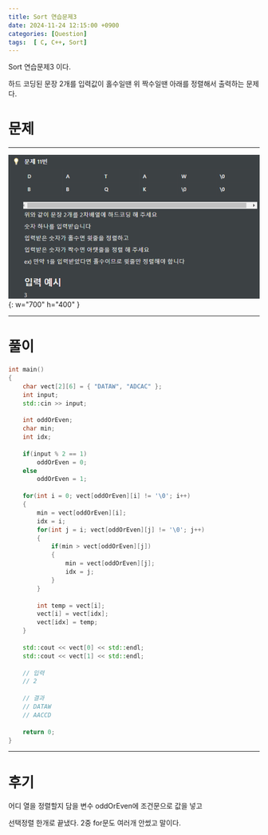 ```yaml
---
title: Sort 연습문제3
date: 2024-11-24 12:15:00 +0900
categories: [Question]  
tags:  [ C, C++, Sort]
---
```


Sort 연습문제3 이다.

하드 코딩된 문장 2개를 입력값이 홀수일땐 위 짝수일땐 아래를 정렬해서 출력하는 문제다.
# 문제   
---------------------------------------
![Desktop View](/assets/img/Sort3.png){: w="700" h="400" }

---------------------------------------

# 풀이

```c++
int main()
{
    char vect[2][6] = { "DATAW", "ADCAC" };
    int input;
    std::cin >> input;

    int oddOrEven;
    char min;
    int idx;

    if(input % 2 == 1)
        oddOrEven = 0;
    else
        oddOrEven = 1;

    for(int i = 0; vect[oddOrEven][i] != '\0'; i++)
    {
        min = vect[oddOrEven][i];
        idx = i;
        for(int j = i; vect[oddOrEven][j] != '\0'; j++)
        {
            if(min > vect[oddOrEven][j])
            {
                min = vect[oddOrEven][j];
                idx = j;
            }
        }

        int temp = vect[i];
        vect[i] = vect[idx];
        vect[idx] = temp;
    }

    std::cout << vect[0] << std::endl;
    std::cout << vect[1] << std::endl;

    // 입력
    // 2

    // 결과
    // DATAW
    // AACCD

    return 0;
}
```
---------------------------------------

# 후기

어디 열을 정렬할지 담을 변수 oddOrEven에 조건문으로 값을 넣고

선택정렬 한개로 끝냈다. 2중 for문도 여러개 안썼고 말이다.
